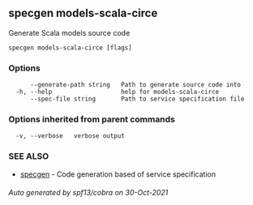 ## specgen models-scala-circe

Generate Scala models source code

```
specgen models-scala-circe [flags]
```

### Options

```
      --generate-path string   Path to generate source code into
  -h, --help                   help for models-scala-circe
      --spec-file string       Path to service specification file
```

### Options inherited from parent commands

```
  -v, --verbose   verbose output
```

### SEE ALSO

* [specgen](specgen.md)	 - Code generation based of service specification

###### Auto generated by spf13/cobra on 30-Oct-2021
